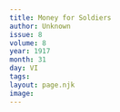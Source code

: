 ```yaml
---
title: Money for Soldiers
author: Unknown
issue: 8
volume: 8
year: 1917
month: 31
day: VI
tags:
layout: page.njk
image:
---
```





